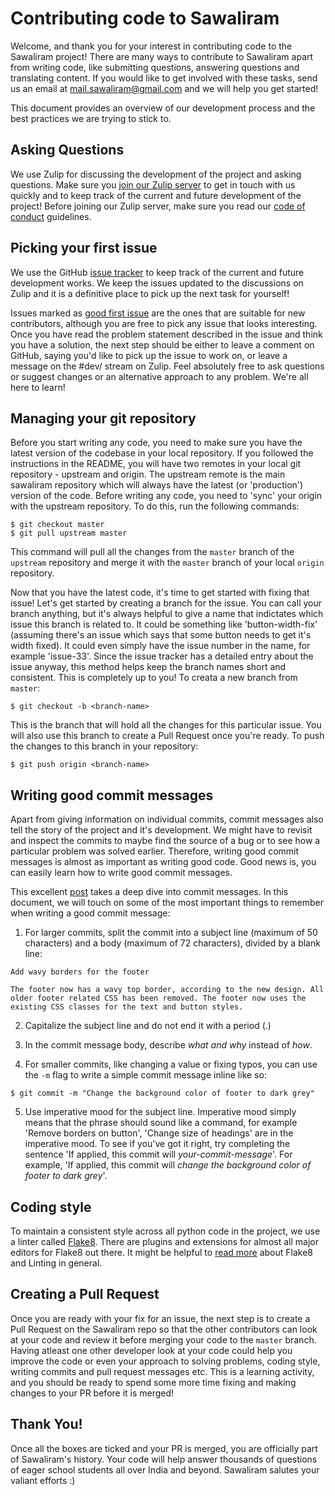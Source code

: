 # Contributing code to Sawaliram

Welcome, and thank you for your interest in contributing code to the Sawaliram project! There are many ways to contribute to Sawaliram apart from writing code, like submitting questions, answering questions and translating content. If you would like to get involved with these tasks, send us an email at mail.sawaliram@gmail.com and we will help you get started!

This document provides an overview of our development process and the best practices we are trying to stick to.

## Asking Questions
We use Zulip for discussing the development of the project and asking questions. Make sure you [join our Zulip server](https://sawaliram.zulipchat.com/join/eapx8841i41gyg6ildlpz2t1/) to get in touch with us quickly and to keep track of the current and future development of the project! Before joining our Zulip server, make sure you read our [code of conduct](https://github.com/tifrh/sawaliram/blob/master/code_of_conduct.md) guidelines.

## Picking your first issue
We use the GitHub [issue tracker](https://github.com/tifrh/sawaliram/issues) to keep track of the current and future development works. We keep the issues updated to the discussions on Zulip and it is a definitive place to pick up the next task for yourself! 

Issues marked as [good first issue](https://github.com/tifrh/sawaliram/labels/good%20first%20issue) are the ones that are suitable for new contributors, although you are free to pick any issue that looks interesting. Once you have read the problem statement described in the issue and think you have a solution, the next step should be either to leave a comment on GitHub, saying you'd like to pick up the issue to work on, or leave a message on the #dev/ stream on Zulip. Feel absolutely free to ask questions or suggest changes or an alternative approach to any problem. We're all here to learn!

## Managing your git repository
Before you start writing any code, you need to make sure you have the latest version of the codebase in your local repository. If you followed the instructions in the README, you will have two remotes in your local git repository - upstream and origin. The upstream remote is the main sawaliram repository which will always have the latest (or 'production') version of the code. Before writing any code, you need to 'sync' your origin with the upstream repository. To do this, run the following commands:
```
$ git checkout master
$ git pull upstream master
```
This command will pull all the changes from the `master` branch of the `upstream` repository and merge it with the `master` branch of your local `origin` repository. 

Now that you have the latest code, it's time to get started with fixing that issue! Let's get started by creating a branch for the issue. You can call your branch anything, but it's always helpful to give a name that indictates which issue this branch is related to. It could be something like 'button-width-fix' (assuming there's an issue which says that some button needs to get it's width fixed). It could even simply have the issue number in the name, for example 'issue-33'. Since the issue tracker has a detailed entry about the issue anyway, this method helps keep the branch names short and consistent. This is completely up to you! To creata a new branch from `master`:
```
$ git checkout -b <branch-name>
``` 
This is the branch that will hold all the changes for this particular issue. You will also use this branch to create a Pull Request once you're ready. To push the changes to this branch in your repository:
```
$ git push origin <branch-name>
```

## Writing good commit messages
Apart from giving information on individual commits, commit messages also tell the story of the project and it's development. We might have to revisit and inspect the commits to maybe find the source of a bug or to see how a particular problem was solved earlier. Therefore, writing good commit messages is almost as important as writing good code. Good news is, you can easily learn how to write good commit messages.

This excellent [post](https://chris.beams.io/posts/git-commit/) takes a deep dive into commit messages. In this document, we will touch on some of the most important things to remember when writing a good commit message:

1. For larger commits, split the commit into a subject line (maximum of 50 characters) and a body (maximum of 72 characters), divided by a blank line:
```
Add wavy borders for the footer

The footer now has a wavy top border, according to the new design. All older footer related CSS has been removed. The footer now uses the existing CSS classes for the text and button styles. 
```
2. Capitalize the subject line and do not end it with a period (.)
3. In the commit message body, describe *what and why* instead of *how*.

4. For smaller commits, like changing a value or fixing typos, you can use the `-m` flag to write a simple commit message inline like so:
```
$ git commit -m "Change the background color of footer to dark grey"
```
5. Use imperative mood for the subject line. Imperative mood simply means that the phrase should sound like a command, for example 'Remove borders on button', 'Change size of headings' are in the imperative mood. To see if you've got it right, try completing the sentence 'If applied, this commit will *your-commit-message*'. For example, 'If applied, this commit will *change the background color of footer to dark grey*'.

## Coding style
To maintain a consistent style across all python code in the project, we use a linter called [Flake8](http://flake8.pycqa.org/en/latest/). There are plugins and extensions for almost all major editors for Flake8 out there. It might be helpful to [read more](https://medium.com/python-pandemonium/what-is-flake8-and-why-we-should-use-it-b89bd78073f2) about Flake8 and Linting in general.

## Creating a Pull Request
Once you are ready with your fix for an issue, the next step is to create a Pull Request on the Sawaliram repo so that the other contributors can look at your code and review it before merging your code to the `master` branch. Having atleast one other developer look at your code could help you improve the code or even your approach to solving problems, coding style, writing commits and pull request messages etc. This is a learning activity, and you should be ready to spend some more time fixing and making changes to your PR before it is merged! 

## Thank You!
Once all the boxes are ticked and your PR is merged, you are officially part of Sawaliram's history. Your code will help answer thousands of questions of eager school students all over India and beyond. Sawaliram salutes your valiant efforts :)